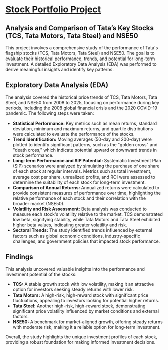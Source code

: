 <!DOCTYPE html>
<html lang="en">
<head>
  <meta charset="UTF-8">
  <meta name="viewport" content="width=device-width, initial-scale=1.0">
  <title>Stock Portfolio Project</title>
</head>
<body>
  <h1><u>Stock Portfolio Project</u></h1>

  <h2>Analysis and Comparison of Tata’s Key Stocks (TCS, Tata Motors, Tata Steel) and NSE50</h2>
  <p>
    This project involves a comprehensive study of the performance of Tata's flagship stocks (TCS, Tata Motors, Tata Steel) and NSE50. The goal is to evaluate their historical performance, trends, and potential 
    for long-term investment. A detailed Exploratory Data Analysis (EDA) was performed to derive meaningful insights and identify key patterns.
  </p>

  <h2>Exploratory Data Analysis (EDA)</h2>
  <p>
    The analysis covered the historical price trends of TCS, Tata Motors, Tata Steel, and NSE50 from 2008 to 2025, focusing on performance during key periods, including the 2008 global financial crisis and the 2020 COVID-19 pandemic. The following steps were taken:
  </p>
  <ul>
    <li>
      <strong>Statistical Performance:</strong> Key metrics such as mean returns, standard deviation, minimum and maximum returns, and quartile distributions were calculated to evaluate the performance of the stocks.
    </li>
    <li>
      <strong>Trend Identification:</strong> Moving averages (50-day and 200-day) were plotted to identify significant patterns, such as the "golden cross" and "death cross," which indicate potential upward or downward trends in stock performance.
    </li>
    <li>
      <strong>Long-term Performance and SIP Potential:</strong> Systematic Investment Plan (SIP) scenarios were analyzed by simulating the purchase of one share of each stock at regular intervals. Metrics such as total investment, average cost per share, unrealized profits, and ROI were assessed to determine the suitability of each stock for long-term investment.
    </li>
    <li>
      <strong>Comparison of Annual Returns:</strong> Annualized returns were calculated to provide consistent measures of performance over time, highlighting the relative performance of each stock and their correlation with the broader market (NSE50).
    </li>
    <li>
      <strong>Volatility and Risk Assessment:</strong> Beta analysis was conducted to measure each stock's volatility relative to the market. TCS demonstrated low beta, signifying stability, while Tata Motors and Tata Steel exhibited higher beta values, indicating greater volatility and risk.
    </li>
    <li>
      <strong>Sectoral Trends:</strong> The study identified trends influenced by external factors such as global economic conditions, industry-specific challenges, and government policies that impacted stock performance.
    </li>
  </ul>

  <h2>Findings</h2>
  <p>
    This analysis uncovered valuable insights into the performance and investment potential of the stocks:
  </p>
  <ul>
    <li>
      <strong>TCS:</strong> A stable growth stock with low volatility, making it an attractive option for investors seeking steady returns with lower risk.
    </li>
    <li>
      <strong>Tata Motors:</strong> A high-risk, high-reward stock with significant price fluctuations, appealing to investors looking for potential higher returns.
    </li>
    <li>
      <strong>Tata Steel:</strong> Another high-risk, high-reward stock, demonstrating significant price volatility influenced by market conditions and external factors.
    </li>
    <li>
      <strong>NSE50:</strong> A benchmark for market-aligned growth, offering steady returns with moderate risk, making it a reliable option for long-term investment.
    </li>
  </ul>
  <p>
    Overall, the study highlights the unique investment profiles of each stock, providing a robust foundation for making informed investment decisions.
  </p>
</body>
</html>
